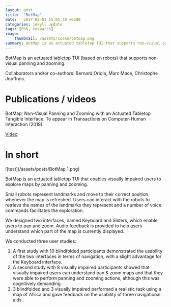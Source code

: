 ```yaml
---
layout: post
title:  "BotMap"
date:   2017-08-01 15:05:48 +0200
categories: jekyll update
tags: [PhD, research]
image: 
    thumbnail: /assets/icons/botmap.png
summary: BotMap is an actuated tabletop TUI that supports non-visual panning and zooming. 
---
```

BotMap is an actuated tabletop TUI (based on robots) that supports non-visual panning and zooming.

Collaborators and/or co-authors: Bernard Oriola, Marc Macé, Christophe Jouffrais.

# Publications / videos 
BotMap: Non-Visual Panning and Zooming with an Actuated Tabletop Tangible Interface. To appear in Transactions on Computer-Human Interaction (2018).

[Video](https://vimeo.com/265332499)


# In short

![test](/assets/posts/BotMap 1.png)

BotMap is an actuated tabletop TUI that enables visually impaired users to explore maps by panning and zooming. 

Small robots represent landmarks and move to their correct position whenever the map is refreshed. 
Users can interact with the robots to retrieve the names of the landmarks they represent and a number of voice commands facilitates the exploration.

We designed two interfaces, named Keyboard and Sliders, which enable users to pan and zoom. 
Audio feedback is provided to help users understand which part of the map is currently displayed.

We conducted three user studies:
1. A first study with 10 blindfolded participants demonstrated the usability of the two interfaces in terms of navigation, with a slight advantage for the Keyboard interface.
2. A second study with 8 visually impaired participants showed that visually impaired users can understand pan & zoom maps and that they were able to perform panning and zooming actions, although this was cognitively demanding. 
3. 3 blindfolded and 3 visually impaired performed a realistic task using a map of Africa and gave feedback on the usability of three navigational aids.
